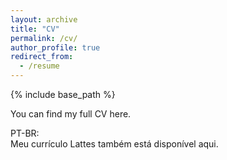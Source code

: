 ```yaml
---
layout: archive
title: "CV"
permalink: /cv/
author_profile: true
redirect_from:
  - /resume
---
```


{% include base_path %}

You can find my full CV <a href="https://drive.google.com/file/d/1PAB80mGV4rOkWyHsdRzO07VUfb2jk7w2/view?usp=sharing" style="text-decoration: none">here</a>.

PT-BR:<br>Meu currículo Lattes também está disponível <a href="http://lattes.cnpq.br/0908820044824584" style="text-decoration: none">aqui</a>.
